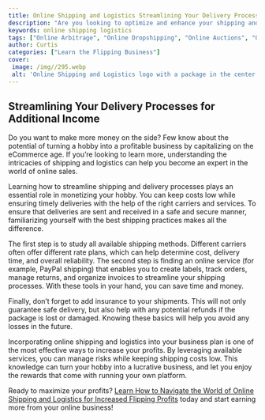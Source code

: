 ```yaml
---
title: Online Shipping and Logistics Streamlining Your Delivery Processes
description: "Are you looking to optimize and enhance your shipping and logistics process Learn how streamlining your delivery processes can help keep products on track and running smoothly"
keywords: online shipping logistics
tags: ["Online Arbitrage", "Online Dropshipping", "Online Auctions", "Online Retail Arbitrage", "Online Advertising", "Online Branding", "Online Reputation Management", "Online Negotiation", "Online Sales Psychology", "Online Market Research", "Online Product Photography", "Online Product Listing", "Online Customer Service", "Online Shipping and Logistics"]
author: Curtis
categories: ["Learn the Flipping Business"]
cover: 
 image: /img//295.webp
 alt: 'Online Shipping and Logistics logo with a package in the center of the logo symbolizing a streamlined delivery process'
---
```

## Streamlining Your Delivery Processes for Additional Income 
Do you want to make more money on the side? Few know about the potential of turning a hobby into a profitable business by capitalizing on the eCommerce age. If you’re looking to learn more, understanding the intricacies of shipping and logistics can help you become an expert in the world of online sales. 

Learning how to streamline shipping and delivery processes plays an essential role in monetizing your hobby. You can keep costs low while ensuring timely deliveries with the help of the right carriers and services. To ensure that deliveries are sent and received in a safe and secure manner, familiarizing yourself with the best shipping practices makes all the difference. 

The first step is to study all available shipping methods. Different carriers often offer different rate plans, which can help determine cost, delivery time, and overall reliability. The second step is finding an online service (for example, PayPal shipping) that enables you to create labels, track orders, manage returns, and organize invoices to streamline your shipping processes. With these tools in your hand, you can save time and money. 

Finally, don’t forget to add insurance to your shipments. This will not only guarantee safe delivery, but also help with any potential refunds if the package is lost or damaged. Knowing these basics will help you avoid any losses in the future.

Incorporating online shipping and logistics into your business plan is one of the most effective ways to increase your profits. By leveraging available services, you can manage risks while keeping shipping costs low. This knowledge can turn your hobby into a lucrative business, and let you enjoy the rewards that come with running your own platform. 

Ready to maximize your profits? [Learn How to Navigate the World of Online Shipping and Logistics for Increased Flipping Profits](/online-shipping-and-logistics) today and start earning more from your online business!
